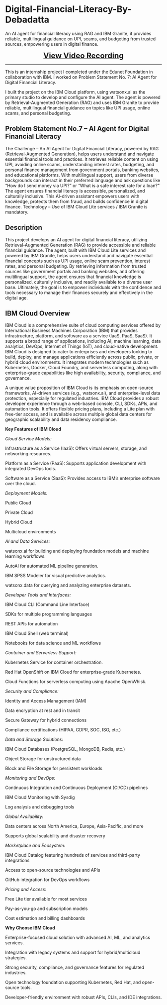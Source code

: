 # Digital-Financial-Literacy-By-Debadatta
An AI agent for financial literacy using RAG and IBM Granite, it provides reliable, multilingual guidance on UPI, scams, and budgeting from trusted sources, empowering users in digital finance.

<p align="center">
  <a href="https://drive.google.com/file/d/1vkm64lnww2-sO4539MykHl3gall6v7Vn/view?usp=drive_link" target="_blank">
    <strong><span style="font-size:24px"> View Video Recording </span></strong>
  </a>
</p>


----------------


This is an internship project I completed under the Edunet Foundation in collaboration with IBM. I worked on Problem Statement No. 7: AI Agent for Digital Financial Literacy.

I built the project on the IBM Cloud platform, using watsonx.ai as the primary studio to develop and configure the AI agent. The agent is powered by Retrieval-Augmented Generation (RAG) and uses IBM Granite to provide reliable, multilingual financial guidance on topics like UPI usage, online scams, and personal budgeting.

## Problem Statement No.7 – AI Agent for Digital Financial Literacy

The Challenge – An AI Agent for Digital Financial Literacy, powered by RAG (Retrieval-Augmented Generation), helps users understand and navigate essential financial tools and practices. It retrieves reliable content on using UPI, avoiding online scams, understanding interest rates, budgeting, and personal finance management from government portals, banking websites, and educational platforms. With multilingual support, users from diverse backgrounds can interact in their preferred language and ask questions like “How do I send money via UPI?” or “What is a safe interest rate for a loan?” The agent ensures financial literacy is accessible, personalized, and culturally inclusive. This AI-driven assistant empowers users with knowledge, protects them from fraud, and builds confidence in digital finance.
Technology – Use of IBM Cloud Lite services / IBM Granite is mandatory.

## Description 

This project develops an AI agent for digital financial literacy, utilizing Retrieval-Augmented Generation (RAG) to provide accessible and reliable financial guidance. The agent, built with IBM Cloud Lite services and powered by IBM Granite, helps users understand and navigate essential financial concepts such as UPI usage, online scam prevention, interest rates, and personal budgeting. By retrieving information from trusted sources like government portals and banking websites, and offering multilingual support, the agent ensures that financial knowledge is personalized, culturally inclusive, and readily available to a diverse user base. Ultimately, the goal is to empower individuals with the confidence and tools necessary to manage their finances securely and effectively in the digital age.

## IBM Cloud Overview

IBM Cloud is a comprehensive suite of cloud computing services offered by International Business Machines Corporation (IBM) that provides infrastructure, platform, and software as a service (IaaS, PaaS, SaaS). It supports a broad range of applications, including AI, machine learning, data analytics, DevOps, Internet of Things (IoT), and cloud-native development. IBM Cloud is designed to cater to enterprises and developers looking to build, deploy, and manage applications efficiently across public, private, or hybrid cloud environments. It integrates modern technologies such as Kubernetes, Docker, Cloud Foundry, and serverless computing, along with enterprise-grade capabilities like high availability, security, compliance, and governance.

A unique value proposition of IBM Cloud is its emphasis on open-source frameworks, AI-driven services (e.g., watsonx.ai), and enterprise-level data protection, especially for regulated industries. IBM Cloud provides a robust developer experience through a web-based console, CLI, SDKs, APIs, and automation tools. It offers flexible pricing plans, including a Lite plan with free-tier access, and is available across multiple global data centers for geographic scalability and data residency compliance.

**Key Features of IBM Cloud**

_Cloud Service Models:_

Infrastructure as a Service (IaaS): Offers virtual servers, storage, and networking resources.

Platform as a Service (PaaS): Supports application development with integrated DevOps tools.

Software as a Service (SaaS): Provides access to IBM’s enterprise software over the cloud.

_Deployment Models:_

Public Cloud

Private Cloud

Hybrid Cloud

Multicloud environments

_AI and Data Services:_

watsonx.ai for building and deploying foundation models and machine learning workflows.

AutoAI for automated ML pipeline generation.

IBM SPSS Modeler for visual predictive analytics.

watsonx.data for querying and analyzing enterprise datasets.

_Developer Tools and Interfaces:_

IBM Cloud CLI (Command Line Interface)

SDKs for multiple programming languages

REST APIs for automation

IBM Cloud Shell (web terminal)

Notebooks for data science and ML workflows

_Container and Serverless Support:_

Kubernetes Service for container orchestration.

Red Hat OpenShift on IBM Cloud for enterprise-grade Kubernetes.

Cloud Functions for serverless computing using Apache OpenWhisk.

_Security and Compliance:_

Identity and Access Management (IAM)

Data encryption at rest and in transit

Secure Gateway for hybrid connections

Compliance certifications (HIPAA, GDPR, SOC, ISO, etc.)

_Data and Storage Solutions:_

IBM Cloud Databases (PostgreSQL, MongoDB, Redis, etc.)

Object Storage for unstructured data

Block and File Storage for persistent workloads

_Monitoring and DevOps:_

Continuous Integration and Continuous Deployment (CI/CD) pipelines

IBM Cloud Monitoring with Sysdig

Log analysis and debugging tools

_Global Availability:_

Data centers across North America, Europe, Asia-Pacific, and more

Supports global scalability and disaster recovery

_Marketplace and Ecosystem:_

IBM Cloud Catalog featuring hundreds of services and third-party integrations

Access to open-source technologies and APIs

GitHub integration for DevOps workflows

_Pricing and Access:_

Free Lite tier available for most services

Pay-as-you-go and subscription models

Cost estimation and billing dashboards

**Why Choose IBM Cloud**

Enterprise-focused cloud solution with advanced AI, ML, and analytics services.

Integration with legacy systems and support for hybrid/multicloud strategies.

Strong security, compliance, and governance features for regulated industries.

Open technology foundation supporting Kubernetes, Red Hat, and open-source tools.

Developer-friendly environment with robust APIs, CLIs, and IDE integrations.


